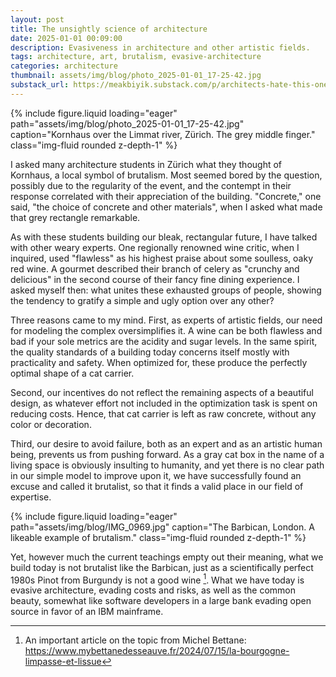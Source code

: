 ```yaml
---
layout: post
title: The unsightly science of architecture
date: 2025-01-01 00:09:00
description: Evasiveness in architecture and other artistic fields.
tags: architecture, art, brutalism, evasive-architecture
categories: architecture
thumbnail: assets/img/blog/photo_2025-01-01_17-25-42.jpg
substack_url: https://meakbiyik.substack.com/p/architects-hate-this-one-question?utm_source=meakbiyik&utm_medium=web&utm_content=post
---
```


{% include figure.liquid loading="eager" path="assets/img/blog/photo_2025-01-01_17-25-42.jpg" caption="Kornhaus over the Limmat river, Zürich. The grey middle finger." class="img-fluid rounded z-depth-1" %}

I asked many architecture students in Zürich what they thought of Kornhaus, a local symbol of brutalism. Most seemed bored by the question, possibly due to the regularity of the event, and the contempt in their response correlated with their appreciation of the building. "Concrete," one said, "the choice of concrete and other materials", when I asked what made that grey rectangle remarkable.

As with these students building our bleak, rectangular future, I have talked with other weary experts. One regionally renowned wine critic, when I inquired, used "flawless" as his highest praise about some soulless, oaky red wine. A gourmet described their branch of celery as "crunchy and delicious" in the second course of their fancy fine dining experience. I asked myself then: what unites these exhausted groups of people, showing the tendency to gratify a simple and ugly option over any other?

Three reasons came to my mind. First, as experts of artistic fields, our need for modeling the complex oversimplifies it. A wine can be both flawless and bad if your sole metrics are the acidity and sugar levels. In the same spirit, the quality standards of a building today concerns itself mostly with practicality and safety. When optimized for, these produce the perfectly optimal shape of a cat carrier.

Second, our incentives do not reflect the remaining aspects of a beautiful design, as whatever effort not included in the optimization task is spent on reducing costs. Hence, that cat carrier is left as raw concrete, without any color or decoration.

Third, our desire to avoid failure, both as an expert and as an artistic human being, prevents us from pushing forward. As a gray cat box in the name of a living space is obviously insulting to humanity, and yet there is no clear path in our simple model to improve upon it, we have successfully found an excuse and called it brutalist, so that it finds a valid place in our field of expertise.

{% include figure.liquid loading="eager" path="assets/img/blog/IMG_0969.jpg" caption="The Barbican, London. A likeable example of brutalism." class="img-fluid rounded z-depth-1" %}

Yet, however much the current teachings empty out their meaning, what we build today is not brutalist like the Barbican, just as a scientifically perfect 1980s Pinot from Burgundy is not a good wine [^1]. What we have today is evasive architecture, evading costs and risks, as well as the common beauty, somewhat like software developers in a large bank evading open source in favor of an IBM mainframe.

[^1]: An important article on the topic from Michel Bettane: <https://www.mybettanedesseauve.fr/2024/07/15/la-bourgogne-limpasse-et-lissue>
